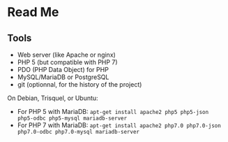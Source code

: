 # Read Me

## Tools

- Web server (like Apache or nginx)
- PHP 5 (but compatible with PHP 7)
- PDO (PHP Data Object) for PHP
- MySQL/MariaDB or PostgreSQL
- git (optionnal, for the history of the project)

On Debian, Trisquel, or Ubuntu:

- For PHP 5 with MariaDB:
  `apt-get install apache2 php5 php5-json php5-odbc php5-mysql mariadb-server`
- For PHP 7 with MariaDB:
  `apt-get install apache2 php7.0 php7.0-json php7.0-odbc php7.0-mysql mariadb-server`
